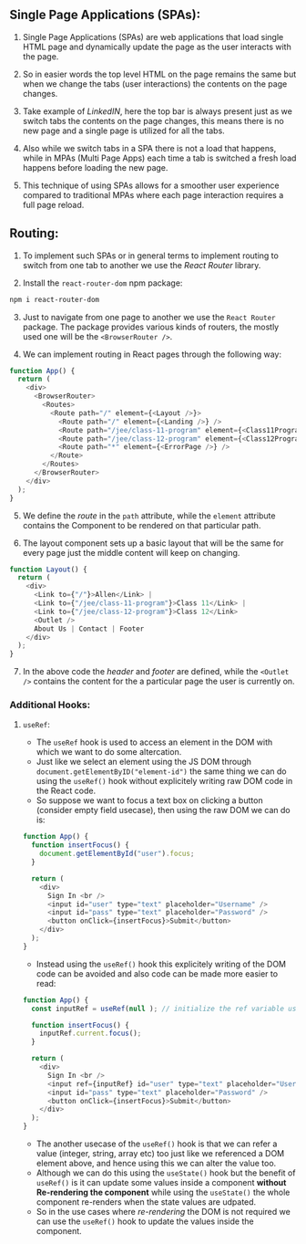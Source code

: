 ## Single Page Applications (SPAs):

1. Single Page Applications (SPAs) are web applications that load single HTML page and dynamically update the page as the user interacts with the page.

2. So in easier words the top level HTML on the page remains the same but when we change the tabs (user interactions) the contents on the page changes.

3. Take example of _LinkedIN_, here the top bar is always present just as we switch tabs the contents on the page changes, this means there is no new page and a single page is utilized for all the tabs.

4. Also while we switch tabs in a SPA there is not a load that happens, while in MPAs (Multi Page Apps) each time a tab is switched a fresh load happens before loading the new page.

5. This technique of using SPAs allows for a smoother user experience compared to traditional MPAs where each page interaction requires a full page reload.

## Routing:

1. To implement such SPAs or in general terms to implement routing to switch from one tab to another we use the _React Router_ library.

2. Install the `react-router-dom` npm package:

```bash
npm i react-router-dom
```

3. Just to navigate from one page to another we use the `React Router` package. The package provides various kinds of routers, the mostly used one will be the `<BrowserRouter />`.

4. We can implement routing in React pages through the following way:

```javascript
function App() {
  return (
    <div>
      <BrowserRouter>
        <Routes>
          <Route path="/" element={<Layout />}>
            <Route path="/" element={<Landing />} />
            <Route path="/jee/class-11-program" element={<Class11Program />} />
            <Route path="/jee/class-12-program" element={<Class12Program />} />
            <Route path="*" element={<ErrorPage />} />
          </Route>
        </Routes>
      </BrowserRouter>
    </div>
  );
}
```

5. We define the _route_ in the `path` attribute, while the `element` attribute contains the Component to be rendered on that particular path.

6. The layout component sets up a basic layout that will be the same for every page just the middle content will keep on changing.

```javascript
function Layout() {
  return (
    <div>
      <Link to={"/"}>Allen</Link> |
      <Link to={"/jee/class-11-program"}>Class 11</Link> |
      <Link to={"/jee/class-12-program"}>Class 12</Link>
      <Outlet />
      About Us | Contact | Footer
    </div>
  );
}
```

7. In the above code the _header_ and _footer_ are defined, while the `<Outlet />` contains the content for the a particular page the user is currently on.

### Additional Hooks:

1. `useRef`:

   - The `useRef` hook is used to access an element in the DOM with which we want to do some altercation.
   - Just like we select an element using the JS DOM through `document.getElementByID("element-id")` the same thing we can do using the `useRef()` hook without explicitely writing raw DOM code in the React code.
   - So suppose we want to focus a text box on clicking a button (consider empty field usecase), then using the raw DOM we can do is:

   ```javascript
   function App() {
     function insertFocus() {
       document.getElementById("user").focus;
     }

     return (
       <div>
         Sign In <br />
         <input id="user" type="text" placeholder="Username" />
         <input id="pass" type="text" placeholder="Password" />
         <button onClick={insertFocus}>Submit</button>
       </div>
     );
   }
   ```

   - Instead using the `useRef()` hook this explicitely writing of the DOM code can be avoided and also code can be made more easier to read:

   ```javascript
   function App() {
     const inputRef = useRef(null ); // initialize the ref variable using the useRef hook

     function insertFocus() {
       inputRef.current.focus();
     }

     return (
       <div>
         Sign In <br />
         <input ref={inputRef} id="user" type="text" placeholder="Username" /> <!-- Add field named ref with the ref variable -->
         <input id="pass" type="text" placeholder="Password" />
         <button onClick={insertFocus}>Submit</button>
       </div>
     );
   }
   ```

   - The another usecase of the `useRef()` hook is that we can refer a value (integer, string, array etc) too just like we referenced a DOM element above, and hence using this we can alter the value too.
   - Although we can do this using the `useState()` hook but the benefit of `useRef()` is it can update some values inside a component **without Re-rendering the component** while using the `useState()` the whole component re-renders when the state values are udpated.
   - So in the use cases where _re-rendering_ the DOM is not required we can use the `useRef()` hook to update the values inside the component.
